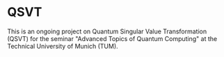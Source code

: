 # QSVT
This is an ongoing project on Quantum Singular Value Transformation (QSVT) for the seminar "Advanced Topics of Quantum Computing" at the Technical University of Munich (TUM). 
